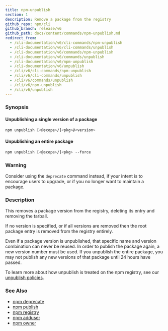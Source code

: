```yaml
---
title: npm-unpublish
section: 1
description: Remove a package from the registry
github_repo: npm/cli
github_branch: release/v6
github_path: docs/content/commands/npm-unpublish.md
redirect_from:
  - /cli-documentation/v6/cli-commands/npm-unpublish
  - /cli-documentation/v6/cli-commands/unpublish
  - /cli-documentation/v6/commands/npm-unpublish
  - /cli-documentation/v6/commands/unpublish
  - /cli-documentation/v6/npm-unpublish
  - /cli-documentation/v6/unpublish
  - /cli/v6/cli-commands/npm-unpublish
  - /cli/v6/cli-commands/unpublish
  - /cli/v6/commands/unpublish
  - /cli/v6/npm-unpublish
  - /cli/v6/unpublish
---
```


### Synopsis

#### Unpublishing a single version of a package

```bash
npm unpublish [<@scope>/]<pkg>@<version>
```

#### Unpublishing an entire package

```bash
npm unpublish [<@scope>/]<pkg> --force
```

### Warning

Consider using the `deprecate` command instead, if your intent is to encourage users to upgrade, or if you no longer want to maintain a package.

### Description

This removes a package version from the registry, deleting its entry and removing the tarball.

If no version is specified, or if all versions are removed then the root package entry is removed from the registry entirely.

Even if a package version is unpublished, that specific name and version combination can never be reused. In order to publish the package again, a new version number must be used. If you unpublish the entire package, you may not publish any new versions of that package until 24 hours have passed.

To learn more about how unpublish is treated on the npm registry, see our <a href="https://www.npmjs.com/policies/unpublish" target="_blank" rel="noopener noreferrer"> unpublish policies</a>.

### See Also

- [npm deprecate](/cli/v6/commands/npm-deprecate)
- [npm publish](/cli/v6/commands/npm-publish)
- [npm registry](/cli/v6/using-npm/registry)
- [npm adduser](/cli/v6/commands/npm-adduser)
- [npm owner](/cli/v6/commands/npm-owner)
